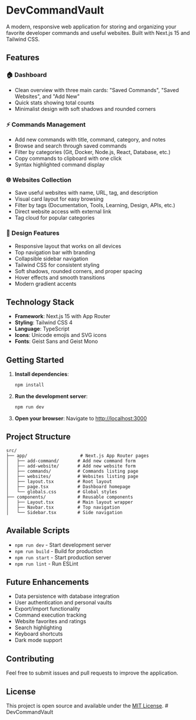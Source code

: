 # DevCommandVault

A modern, responsive web application for storing and organizing your favorite developer commands and useful websites. Built with Next.js 15 and Tailwind CSS.

## Features

### 🏠 Dashboard
- Clean overview with three main cards: "Saved Commands", "Saved Websites", and "Add New"
- Quick stats showing total counts
- Minimalist design with soft shadows and rounded corners

### ⚡ Commands Management
- Add new commands with title, command, category, and notes
- Browse and search through saved commands
- Filter by categories (Git, Docker, Node.js, React, Database, etc.)
- Copy commands to clipboard with one click
- Syntax highlighted command display

### 🌐 Websites Collection
- Save useful websites with name, URL, tag, and description
- Visual card layout for easy browsing
- Filter by tags (Documentation, Tools, Learning, Design, APIs, etc.)
- Direct website access with external link
- Tag cloud for popular categories

### 🎨 Design Features
- Responsive layout that works on all devices
- Top navigation bar with branding
- Collapsible sidebar navigation
- Tailwind CSS for consistent styling
- Soft shadows, rounded corners, and proper spacing
- Hover effects and smooth transitions
- Modern gradient accents

## Technology Stack

- **Framework**: Next.js 15 with App Router
- **Styling**: Tailwind CSS 4
- **Language**: TypeScript
- **Icons**: Unicode emojis and SVG icons
- **Fonts**: Geist Sans and Geist Mono

## Getting Started

1. **Install dependencies**:
   ```bash
   npm install
   ```

2. **Run the development server**:
   ```bash
   npm run dev
   ```

3. **Open your browser**:
   Navigate to [http://localhost:3000](http://localhost:3000)

## Project Structure

```
src/
├── app/                    # Next.js App Router pages
│   ├── add-command/       # Add new command form
│   ├── add-website/       # Add new website form
│   ├── commands/          # Commands listing page
│   ├── websites/          # Websites listing page
│   ├── layout.tsx         # Root layout
│   ├── page.tsx           # Dashboard homepage
│   └── globals.css        # Global styles
├── components/            # Reusable components
│   ├── Layout.tsx         # Main layout wrapper
│   ├── Navbar.tsx         # Top navigation
│   └── Sidebar.tsx        # Side navigation
```

## Available Scripts

- `npm run dev` - Start development server
- `npm run build` - Build for production
- `npm run start` - Start production server
- `npm run lint` - Run ESLint

## Future Enhancements

- Data persistence with database integration
- User authentication and personal vaults
- Export/import functionality
- Command execution tracking
- Website favorites and ratings
- Search highlighting
- Keyboard shortcuts
- Dark mode support

## Contributing

Feel free to submit issues and pull requests to improve the application.

## License

This project is open source and available under the [MIT License](LICENSE).
#   D e v C o m m a n d V a u l t  
 